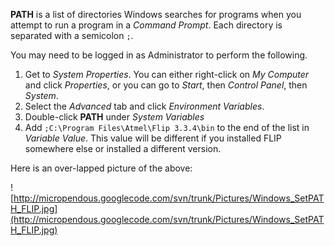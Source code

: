 **PATH** is a list of directories Windows searches for programs when you attempt to run a program in a _Command Prompt_.  Each directory is separated with a semicolon `;`.

You may need to be logged in as Administrator to perform the following.

  1. Get to _System Properties_.  You can either right-click on _My Computer_ and click _Properties_, or you can go to _Start_, then _Control Panel_, then _System_.
  1. Select the _Advanced_ tab and click _Environment Variables_.
  1. Double-click **PATH** under _System Variables_
  1. Add `;C:\Program Files\Atmel\Flip 3.3.4\bin` to the end of the list in _Variable Value_.  This value will be different if you installed FLIP somewhere else or installed a different version.

Here is an over-lapped picture of the above:

![http://micropendous.googlecode.com/svn/trunk/Pictures/Windows_SetPATH_FLIP.jpg](http://micropendous.googlecode.com/svn/trunk/Pictures/Windows_SetPATH_FLIP.jpg)